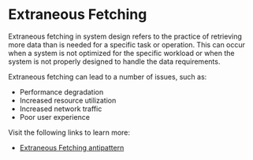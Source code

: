 # Extraneous Fetching

Extraneous fetching in system design refers to the practice of retrieving more data than is needed for a specific task or operation. This can occur when a system is not optimized for the specific workload or when the system is not properly designed to handle the data requirements.

Extraneous fetching can lead to a number of issues, such as:

- Performance degradation
- Increased resource utilization
- Increased network traffic
- Poor user experience

Visit the following links to learn more:

- [Extraneous Fetching antipattern](https://learn.microsoft.com/en-us/azure/architecture/antipatterns/extraneous-fetching/)
